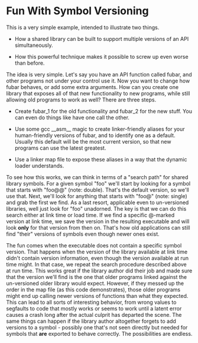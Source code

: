 # Fun With Symbol Versioning

This is a very simple example, intended to illustrate two things.

 * How a shared library can be built to support multiple versions of an API
   simultaneously.

 * How this powerful technique makes it possible to screw up even worse than
   before.

The idea is very simple.  Let's say you have an API function called fubar, and
other programs not under your control use it.  Now you want to change how fubar
behaves, or add some extra arguments.  How can you create one library that
exposes all of that new functionality to new programs, while still allowing old
programs to work as well?  There are three steps.

 * Create fubar\_1 for the old functionality and fubar\_2 for the new stuff.
   You can even do things like have one call the other.

 * Use some gcc \_\_asm\_\_ magic to create linker-friendly aliases for your
   human-friendly versions of fubar, and to identify one as a default.  Usually
   this default will be the most current version, so that new programs can use
   the latest greatest.

 * Use a linker map file to expose these aliases in a way that the dynamic
   loader understands.

To see how this works, we can think in terms of a "search path" for shared
library symbols.  For a given symbol "foo" we'll start by looking for a symbol
that starts with "foo@@" (note: double).  That's the default version, so
we'll use that.  Next, we'll look for anything that starts with "foo@" (note:
single) and grab the first we find.  As a last resort, applicable even to
un-versioned libraries, well just look for "foo" unadorned.  The key is that we
can do this search either at link time or load time.  If we find a specific
@-marked version at link time, we save the version in the resulting executable
and will look **only** for that version from then on.  That's how old
applications can still find "their" versions of symbols even though newer ones
exist.

The fun comes when the executable does not contain a specific symbol version.
That happens when the version of the library available at link time didn't
contain version information, even though the version available at run time
might.  In that case, we repeat the search procedure described above at run
time.  This works great if the library author did their job and made sure that
the version we'll find is the one that older programs linked against the
un-versioned older library would expect.  However, if they messed up the order
in the map file (as this code demonstrates), those older programs might end up
calling newer versions of functions than what they expected.  This can lead to
all sorts of interesting behavior, from wrong values to segfaults to code that
mostly works or seems to work until a latent error causes a crash long after
the actual culprit has departed the scene.  The same things can happen if the
library author altogether forgets to add versions to a symbol - possibly one
that's not seen directly but needed for symbols that **are** exported to behave
correctly.  The possibilities are endless.
